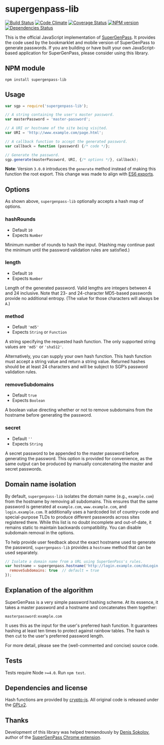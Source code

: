 # supergenpass-lib

[![Build Status][build-status]][travis-ci]
[![Code Climate][code-climate-status]][code-climate]
[![Coverage Status][coverage-status]][coveralls]
[![NPM version][npm-badge]][fury-io]
[![Dependencies Status][dependencies-status]][gemnasium]

This is the official JavaScript implementation of [SuperGenPass][sgp]. It
provides the code used by the bookmarklet and mobile version of SuperGenPass to
generate passwords. If you are building or have built your own JavaScript-based
application for SuperGenPass, please consider using this library.


## NPM module

```shell
npm install supergenpass-lib
```


## Usage

```javascript
var sgp = require('supergenpass-lib');

// A string containing the user's master password.
var masterPassword = 'master-password';

// A URI or hostname of the site being visited.
var URI = 'http://www.example.com/page.html';

// A callback function to accept the generated password.
var callback = function (password) {/* code */};

// Generate the password.
sgp.generate(masterPassword, URI, {/* options */}, callback);
```

**Note**: Version `3.0.0` introduces the `generate` method instead of making
this function the root export. This change was made to align with
[ES6 exports][es6-exports].


## Options

As shown above, `supergenpass-lib` optionally accepts a hash map of options.

### hashRounds

* Default `10`
* Expects `Number`

Minimum number of rounds to hash the input. (Hashing may continue past the
minimum until the password validation rules are satisfied.)

### length

* Default `10`
* Expects `Number`

Length of the generated password. Valid lengths are integers between 4 and 24
inclusive. Note that 23- and 24-character MD5-based passwords provide no
additional entropy. (The value for those characters will always be `A`.)

### method

* Default `'md5'`
* Expects `String` or `Function`

A string specifying the requested hash function. The only supported string
values are `'md5'` or `'sha512'`.

Alternatively, you can supply your own hash function. This hash function must
accept a string value and return a string value. Returned hashes should be at
least 24 characters and will be subject to SGP’s password validation rules.

### removeSubdomains

* Default `true`
* Expects `Boolean`

A boolean value directing whether or not to remove subdomains from the hostname
before generating the password.

### secret

* Default `''`
* Expects `String`

A secret password to be appended to the master password before generating the
password. This option is provided for convenience, as the same output can be
produced by manually concatenating the master and secret passwords.


## Domain name isolation

By default, `supergenpass-lib` isolates the domain name (e.g., `example.com`)
from the hostname by removing all subdomains. This ensures that the same
password is generated at `example.com`, `www.example.com`, and
`login.example.com`. It additionally uses a hardcoded list of country-code and
special-purpose TLDs to produce different passwords across sites registered
there. While this list is no doubt incomplete and out-of-date, it remains
static to maintain backwards compatibility. You can disable subdomain removal
in the options.

To help provide user feedback about the exact hostname used to generate the
password, `supergenpass-lib` provides a `hostname` method that can be used
separately.

```javascript
// Isolate a domain name from a URL using SuperGenPass's rules.
var hostname = supergenpass.hostname('http://login.example.com/doLogin.htm', {
  removeSubdomains: true  // default = true
});
```


## Explanation of the algorithm

SuperGenPass is a very simple password hashing scheme. At its essence, it takes
a master password and a hostname and concatenates them together:

```
masterpassword:example.com
```

It uses this as the input for the user's preferred hash function. It guarantees
hashing at least ten times to protect against rainbow tables. The hash is then
cut to the user's preferred password length.

For more detail, please see the (well-commented and concise) source code.


## Tests

Tests require Node `>=4.0`. Run `npm test`.


## Dependencies and license

Hash functions are provided by [crypto-js][crypto-js]. All original code is
released under the [GPLv2][gplv2].


## Thanks

Development of this library was helped tremendously by [Denis Sokolov][denis],
author of the [SuperGenPass Chrome extension][chrome-ext].


[sgp]: http://supergenpass.com
[build-status]: https://secure.travis-ci.org/chriszarate/supergenpass-lib.svg?branch=master
[dependencies-status]: https://gemnasium.com/chriszarate/supergenpass-lib.svg
[code-climate-status]: https://codeclimate.com/github/chriszarate/supergenpass-lib/badges/gpa.svg
[coverage-status]: https://coveralls.io/repos/chriszarate/supergenpass-lib/badge.svg?branch=master&service=github
[npm-badge]: https://badge.fury.io/js/supergenpass-lib.svg
[travis-ci]: http://travis-ci.org/chriszarate/supergenpass-lib
[fury-io]: http://badge.fury.io/js/supergenpass-lib
[gemnasium]: https://gemnasium.com/chriszarate/supergenpass-lib
[code-climate]: https://codeclimate.com/chriszarate/supergenpass-lib
[coveralls]: https://coveralls.io/r/chriszarate/supergenpass-lib?branch=master
[es6-exports]: https://developer.mozilla.org/en-US/docs/Web/JavaScript/Reference/Statements/export
[crypto-js]: https://www.npmjs.org/package/crypto-js
[denis]: http://sokolov.cc
[chrome-ext]: https://chrome.google.com/extensions/detail/bmmmhbgdbpnbfefmacdlbpfgegcibkjo/
[gplv2]: http://www.gnu.org/licenses/gpl-2.0.html
